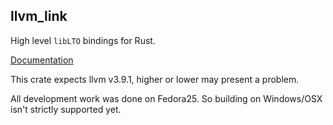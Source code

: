 llvm_link
---

High level `libLTO` bindings for Rust.

[Documentation](https://valarauca.github.io/llvm_link/llvm_link/index.html)

This crate expects llvm v3.9.1, higher or lower may present a problem.

All development work was done on Fedora25. So building on Windows/OSX isn't strictly
supported yet.
